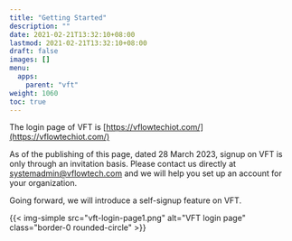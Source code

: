 ```yaml
---
title: "Getting Started"
description: ""
date: 2021-02-21T13:32:10+08:00
lastmod: 2021-02-21T13:32:10+08:00
draft: false
images: []
menu:
  apps:
    parent: "vft"
weight: 1060
toc: true
---
```


The login page of VFT is [https://vflowtechiot.com/](https://vflowtechiot.com/)

As of the publishing of this page, dated 28 March 2023, signup on VFT is only through an invitation basis. Please contact us directly at [systemadmin@vflowtech.com](mailto:systemadmin@vflowtech.com) and we will help you set up an account for your organization.

Going forward, we will introduce a self-signup feature on VFT.

{{< img-simple src="vft-login-page1.png" alt="VFT login page" class="border-0 rounded-circle" >}}
